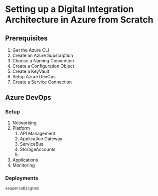 # Setting up a Digital Integration Architecture in Azure from Scratch

## Prerequisites

1. Get the Azure CLI
2. Create an Azure Subscription
3. Choose a Naming Convention
4. Create a Configuration Object
5. Create a KeyVault
6. Setup Azure DevOps
7. Create a Service Connection

## Azure DevOps

### Setup

1. Networking
2. Platform
   1. API Management
   2. Application Gateway
   3. ServiceBus
   4. StorageAccounts
   5. 
3. Applications
4. Monitoring

### Deployments

``` mermaid
sequenceDiagram

```
